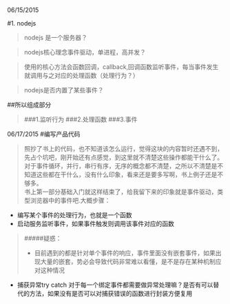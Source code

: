 06/15/2015 

#1. nodejs

>nodejs 是一个服务器？

>nodejs核心理念事件驱动，单进程，高并发？

>使用的核心方法会函数回调，callback,回调函数监听事件，每当事件发生就调用与之对应的处理函数（处理行为？）

>nodejs是否内置了某些事件？

##所以组成部分

>###1.监听行为
>###2.处理函数
>###3.事件


06/17/2015
#编写产品代码
>照抄了书上的代码，也不知道该怎么运行，觉得这块的内容暂时还遇不到，先占个坑吧，刚开始还有点感觉，到这里就不清楚这些操作都能干什么了。对于事件循环，并行，串行有序，无序的概念都不清楚，之所以不清楚是不知道这些都在干什么，没有什么印象，看来还是要多写啊，书上例子还是不够多。<br/>
书上第一部分基础入门就这样结束了，给我留下来的印象就是事件驱动，类型浏览器中的事件吧.大概步骤：
- 编写某个事件的处理行为，也就是一个函数
- 启动服务监听事件，如果事件触发则调用该事件对应的函数

>#####疑惑：</br>
> - 目前遇到的都是针对单个事件的响应，事件里面没有嵌套事件，如果出现大量的嵌套，势必会导致代码非常难以看懂，是不是存在某种机制应对这种情况
- 捕获异常try catch 对于每一个绑定事件都需要做异常处理嘛？是否有可以替代的方法，如果没有是否可以对捕获错误的函数进行封装方便复用

